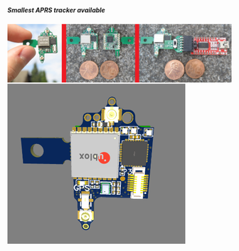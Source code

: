 
##### Smallest APRS tracker available
<img src="./IMG_78267.jpg" width="1000"> 

<img src="./B1.png" width="400">

